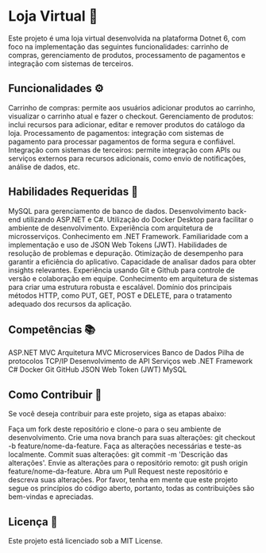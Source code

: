 # Loja Virtual 🏪
Este projeto é uma loja virtual desenvolvida na plataforma Dotnet 6, com foco na implementação das seguintes funcionalidades: carrinho de compras, gerenciamento de produtos, processamento de pagamentos e integração com sistemas de terceiros.

## Funcionalidades ⚙️
Carrinho de compras: permite aos usuários adicionar produtos ao carrinho, visualizar o carrinho atual e fazer o checkout.
Gerenciamento de produtos: inclui recursos para adicionar, editar e remover produtos do catálogo da loja.
Processamento de pagamentos: integração com sistemas de pagamento para processar pagamentos de forma segura e confiável.
Integração com sistemas de terceiros: permite integração com APIs ou serviços externos para recursos adicionais, como envio de notificações, análise de dados, etc.
## Habilidades Requeridas 🧠 
MySQL para gerenciamento de banco de dados.
Desenvolvimento back-end utilizando ASP.NET e C#.
Utilização do Docker Desktop para facilitar o ambiente de desenvolvimento.
Experiência com arquitetura de microsserviços.
Conhecimento em .NET Framework.
Familiaridade com a implementação e uso de JSON Web Tokens (JWT).
Habilidades de resolução de problemas e depuração.
Otimização de desempenho para garantir a eficiência do aplicativo.
Capacidade de analisar dados para obter insights relevantes.
Experiência usando Git e Github para controle de versão e colaboração em equipe.
Conhecimento em arquitetura de sistemas para criar uma estrutura robusta e escalável.
Domínio dos principais métodos HTTP, como PUT, GET, POST e DELETE, para o tratamento adequado dos recursos da aplicação.
## Competências 📚
ASP.NET MVC
Arquitetura MVC
Microservices
Banco de Dados
Pilha de protocolos TCP/IP
Desenvolvimento de API
Serviços web
.NET Framework
C#
Docker
Git
GitHub
JSON Web Token (JWT)
MySQL
## Como Contribuir 📌
Se você deseja contribuir para este projeto, siga as etapas abaixo:

Faça um fork deste repositório e clone-o para o seu ambiente de desenvolvimento.
Crie uma nova branch para suas alterações: git checkout -b feature/nome-da-feature.
Faça as alterações necessárias e teste-as localmente.
Commit suas alterações: git commit -m 'Descrição das alterações'.
Envie as alterações para o repositório remoto: git push origin feature/nome-da-feature.
Abra um Pull Request neste repositório e descreva suas alterações.
Por favor, tenha em mente que este projeto segue os princípios do código aberto, portanto, todas as contribuições são bem-vindas e apreciadas.

## Licença 📍

Este projeto está licenciado sob a MIT License.

